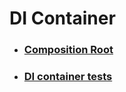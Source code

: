 # DI Container
- ### [Composition Root](https://github.com/mozhayka/cs2_hw/blob/master/Project/LunarCalendar/UI/ConsoleUI/ConsoleRunner/DIContainer.cs)
- ### [DI container tests](https://github.com/mozhayka/cs2_hw/blob/master/Project/LunarCalendar/Test/TestProject/Tests_DIContainer/Test_Lifescopes.cs)

